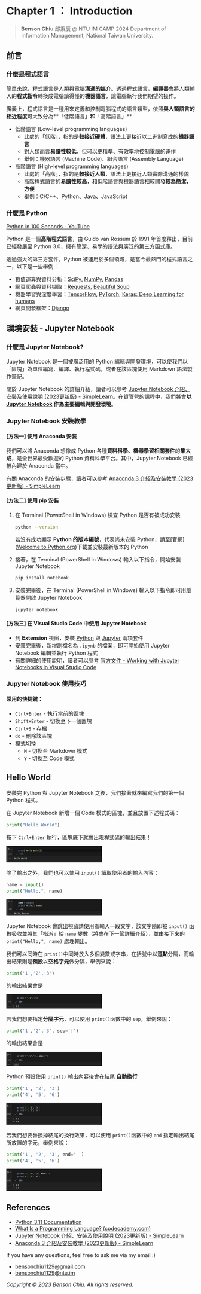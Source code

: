 # Chapter 1 ： Introduction

> **Benson Chiu** 邱秉辰 @ NTU IM CAMP 2024
> Department of Information Management, National Taiwan University.

## 前言

### 什麼是程式語言

簡單來說，程式語言是人類與電腦**溝通的媒介**。透過程式語言，**編譯器**會將人類輸入的**程式指令**轉換成電腦讀得懂的**機器語言**，讓電腦執行我們期望的操作。

廣義上，程式語言是一種用來定義和控制電腦程式的語言類型，依照**與人類語言的相近程度**可大致分為**「低階語言」**和**「高階語言」**

- 低階語言 (Low-level programming languages)
  - 此處的「低階」，指的是**較接近硬體**，語法上更接近以二進制寫成的**機器語言**
  - 對人類而言**易讀性較低**，但可以更精準、有效率地控制電腦的運作
  - 舉例：機器語言 (Machine Code)、組合語言 (Assembly Language)
- 高階語言 (High-level programming languages)
  - 此處的「高階」，指的是**較接近人類**，語法上更接近人類實際溝通的樣貌
  - 高階程式語言的**易讀性較高**，和低階語言與機器語言相較開發**較為簡潔、方便**
  - 舉例：C/C++、Python、Java、JavaScript

### 什麼是 Python

[Python in 100 Seconds - YouTube](https://www.youtube.com/watch?v=x7X9w_GIm1s)

Python 是一個**高階程式語言**，由 Guido van Rossum 於 1991 年首度釋出，目前已經發展至 Python 3.0，擁有簡潔、易學的語法與廣泛的第三方函式庫。

透過強大的第三方套件，Python 被運用於多個領域，是當今最熱門的程式語言之一，以下是一些舉例：

- 數值運算與資料分析：[SciPy](http://scipy.org/), [NumPy](https://numpy.org/), [Pandas](https://pandas.pydata.org/)
- 網頁爬蟲與資料擷取：[Requests](https://pypi.org/project/requests/), [Beautiful Soup](http://www.crummy.com/software/BeautifulSoup/)
- 機器學習與深度學習：[TensorFlow](https://www.tensorflow.org/), [PyTorch](https://pytorch.org/), [Keras: Deep Learning for humans](https://keras.io/)
- 網頁開發框架：[Django](http://www.djangoproject.com/) 

## 環境安裝 - Jupyter Notebook

### 什麼是 Jupyter Notebook?

Jupyter Notebook 是一個被廣泛用的 Python 編輯與開發環境，可以使我們以「區塊」為單位編寫、編譯、執行程式碼，或者在該區塊使用 Markdown 語法製作筆記。

關於 Jupyter Notebook 的詳細介紹，讀者可以參考 [Jupyter Notebook 介紹、安裝及使用說明 (2023更新版) - SimpleLearn](https://simplelearn.tw/jupyter-notebook-intro-and-tutorial/)。在資管營的課程中，我們將會**以 [Jupyter Notebook](https://jupyter.org/) 作為主要編輯與開發環境**。

### Jupyter Notebook 安裝教學

#### [方法一] 使用 Anaconda 安裝 

我們可以將 Anaconda 想像成 Python 各種**資料科學、機器學習相關套件**的**集大成**，是全世界最受歡迎的 Python 資料科學平台。其中，Jupyter Notebook 已經被內建於 Anaconda 當中。

有關 Anaconda 的安裝步驟，讀者可以參考 [Anaconda 3 介紹及安裝教學 (2023更新版) - SimpleLearn](https://simplelearn.tw/anaconda-3-intro-and-installation-guide/)

#### [方法二] 使用 pip 安裝

1. 在 Terminal (PowerShell in Windows) 檢查 Python 是否有被成功安裝

   ```bash
   python --version
   ```

    若沒有成功顯示 **Python 的版本編號**，代表尚未安裝 Python，請至[官網]([Welcome to Python.org](https://www.python.org/))下載並安裝最新版本的 Python

2. 接著，在 Terminal (PowerShell in Windows) 輸入以下指令，開始安裝 Jupyter Notebook

   ```bash
   pip install notebook
   ```

3. 安裝完畢後，在 Terminal (PowerShell in Windows) 輸入以下指令即可用瀏覽器開啟 Jupyter Notebook

   ```
   jupyter notebook
   ```

#### [方法三] 在 Visual Studio Code 中使用 Jupyter Notebook 

- 到 **Extension** 視窗，安裝 [Python](https://marketplace.visualstudio.com/items?itemName=ms-python.python) 與 [Jupyter](https://marketplace.visualstudio.com/items?itemName=ms-toolsai.jupyter) 兩項套件
- 安裝完畢後，新增副檔名為 `.ipynb` 的檔案，即可開始使用 Jupyter Notebook 編輯並執行 Python 程式
- 有關詳細的使用說明，讀者可以參考 [官方文件 - Working with Jupyter Notebooks in Visual Studio Code](https://code.visualstudio.com/docs/datascience/jupyter-notebooks)

### Jupyter Notebook 使用技巧

#### 常用的快捷鍵：

- `Ctrl+Enter` - 執行當前的區塊
- `Shift+Enter` -  切換至下一個區塊
- `Ctrl+S` - 存檔
- `dd` - 刪除該區塊
- 模式切換
  - `M` -  切換至 Markdown 模式 
  -  `Y` - 切換至 Code 模式

## Hello World

安裝完 Python 與 Jupyter Notebook 之後，我們接著就來編寫我們的第一個 Python 程式。

在 Jupyter Notebook 新增一個 Code 模式的區塊，並且放置下述程式碼：

```py
print("Hello World")
```

按下 `Ctrl+Enter` 執行，區塊底下就會出現程式碼的輸出結果！

<img src="image-20230729164214736.png" alt="image-20230729164214736" style="zoom:25%;" />

除了輸出之外，我們也可以使用 `input()` 讀取使用者的輸入內容：

```py
name = input()
print("Hello,", name)
```

<img src="image-20230729164513687.png" alt="image-20230729164513687" style="zoom:25%;" />

Jupyter Notebook 會跳出視窗請使用者輸入一段文字，該文字隨即被 `input()` 函數吸收並將其「指派」給 `name` 變數（將會在下一節詳細介紹），並由接下來的 `print("Hello,", name)` 處理輸出。

我們可以同時在 `print()`中同時放入多個變數或字串，在括號中以**逗點**分隔，而輸出結果則是**預設**以**空格字元**做分隔，舉例來說：

```python
print('1','2','3')
```

的輸出結果會是

<img src="image-20230729165058058.png" alt="image-20230729165058058" style="zoom:25%;" />

若我們想要指定**分隔字元**，可以使用 `print()`函數中的  `sep`，舉例來說：

```python
print('1','2','3', sep='|')
```

的輸出結果會是

<img src="image-20230729165444323.png" alt="image-20230729165444323" style="zoom:25%;" />

Python 預設使用 `print()` 輸出內容後會在結尾 **自動換行**

```py
print('1', '2', '3')
print('4', '5', '6')
```

<img src="image-20230729165826867.png" alt="image-20230729165826867" style="zoom:25%;" />

若我們想要替換掉結尾的換行效果，可以使用 `print()`函數中的  `end` 指定輸出結尾所放置的字元，舉例來說：

```py
print('1', '2', '3', end=' ')
print('4', '5', '6')
```

<img src="image-20230729165957202.png" alt="image-20230729165957202" style="zoom:25%;" />



## References

- [Python 3.11 Documentation]( https://docs.python.org/3/contents.html)
- [What Is a Programming Language? (codecademy.com)](https://www.codecademy.com/resources/blog/programming-languages/)
-  [Jupyter Notebook 介紹、安裝及使用說明 (2023更新版) - SimpleLearn](https://simplelearn.tw/jupyter-notebook-intro-and-tutorial/)
-  [Anaconda 3 介紹及安裝教學 (2023更新版) - SimpleLearn](https://simplelearn.tw/anaconda-3-intro-and-installation-guide/)

If you have any questions, feel free to ask me via my email :) 

- [bensonchiu1129@gmail.com](mailto:bensonchiu1129@gmail.com)
- [bensonchiu1129@ntu.im](https://imbensonchiu.github.io/bensonchiu1129@ntu.im)

*Copyright © 2023 Benson Chiu. All rights reserved.*